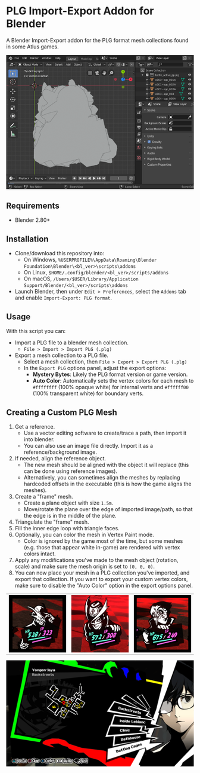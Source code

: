
# PLG Import-Export Addon for Blender

A Blender Import-Export addon for the PLG format mesh collections found in some Atlus games.

![x](img/import.png)

## Requirements

- Blender 2.80+

## Installation

- Clone/download this repository into:
  - On Windows, `%USERPROFILE%\AppData\Roaming\Blender Foundation\Blender\<bl_ver>\scripts\addons`
  - On Linux, `$HOME/.config/blender/<bl_ver>/scripts/addons`
  - On macOS, `/Users/$USER/Library/Application Support/Blender/<bl_ver>/scripts\addons`
- Launch Blender, then under `Edit > Preferences`, select the `Addons` tab and enable `Import-Export: PLG format`.

## Usage

With this script you can:

- Import a PLG file to a blender mesh collection.
  - `File > Import > Import PLG (.plg)`
- Export a mesh collection to a PLG file.
  - Select a mesh collection, then `File > Export > Export PLG (.plg)`
  - In the `Export PLG` options panel, adjust the export options:
    - **Mystery Bytes**: Likely the PLG format version or game version.
    - **Auto Color**: Automatically sets the vertex colors for each mesh to `#ffffffff` (100% opaque white) for internal verts and `#ffffff00` (100% transparent white) for boundary verts.

## Creating a Custom PLG Mesh

1. Get a reference.
   - Use a vector editing software to create/trace a path, then import it into blender.
   - You can also use an image file directly. Import it as a reference/background image.
2. If needed, align the reference object.
   - The new mesh should be aligned with the object it will replace (this can be done using reference images).
   - Alternatively, you can sometimes align the meshes by replacing hardcoded offsets in the executable (this is how the game aligns the meshes).
3. Create a "frame" mesh.
   - Create a plane object with size `1.5m`.
   - Move/rotate the plane over the edge of imported image/path, so that the edge is in the middle of the plane.
4. Triangulate the "frame" mesh.
5. Fill the inner edge loop with triangle faces.
6. Optionally, you can color the mesh in Vertex Paint mode.
   - Color is ignored by the game most of the time, but some meshes (e.g. those that appear white in-game) are rendered with vertex colors intact.
7. Apply any modifications you've made to the mesh object (rotation, scale) and make sure the mesh origin is set to `(0, 0, 0)`.
8. You can now place your mesh in a PLG collection you've imported, and export that collection. If you want to export your custom vertex colors, make sure to disable the "Auto Color" option in the export options panel.

||||
|:-:|:-:|:-:|
|![x](img/ex01.png)|![x](img/ex02.png)|![x](img/ex03.png)|

![x](img/ex04.png)
